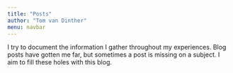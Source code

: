 ```yaml
---
title: "Posts"
author: "Tom van Dinther"
menu: navbar
---
```


I try to document the information I gather throughout my experiences. Blog posts have gotten me far, but sometimes a post is missing on a subject. I aim to fill these holes with this blog.